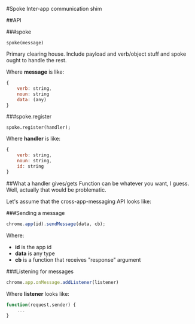 #Spoke
Inter-app communication shim


##API

###spoke

    spoke(message)
    
Primary clearing house. Include payload and verb/object stuff and spoke ought to handle the rest.

Where __message__ is like:

```javascript
{
    verb: string,
    noun: string
    data: (any)
}
```

###spoke.register

    spoke.register(handler);
    
Where __handler__ is like:

```javascript
{
    verb: string,
    noun: string,
    id: string
}
```

##What a handler gives/gets
Function can be whatever you want, I guess. Well, actually that would be problematic.

Let's assume that the cross-app-messaging API looks like:

###Sending a message
```javascript
chrome.app(id).sendMessage(data, cb);
```

Where:
- __id__ is the app id
- __data__ is any type
- __cb__ is a function that receives "response" argument


###Listening for messages
```javascript
chrome.app.onMessage.addListener(listener)
```

Where __listener__ looks like:

```javascript
function(request,sender) {
    ...
}
```